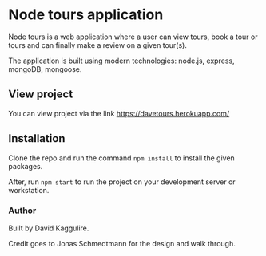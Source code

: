 # Node tours application
Node tours is a web application where a user can view tours, book a tour or tours and can finally make a review on a given tour(s).


The application is built using modern technologies: node.js, express, mongoDB, mongoose.

## View project
You can view project via the link
https://davetours.herokuapp.com/ 

## Installation
Clone the repo and run the command 
```npm install``` to install the given packages.

After, run ```npm start``` to run the project on your development server or workstation.

### Author
Built by David Kaggulire.

Credit goes to  Jonas Schmedtmann  for the design and walk through.